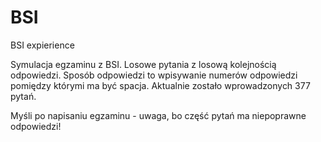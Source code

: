 # BSI
BSI expierience

Symulacja egzaminu z BSI. Losowe pytania z losową kolejnością odpowiedzi. Sposób odpowiedzi to wpisywanie numerów odpowiedzi pomiędzy którymi ma być spacja.
Aktualnie zostało wprowadzonych 377 pytań.

Myśli po napisaniu egzaminu - uwaga, bo część pytań ma niepoprawne odpowiedzi!
